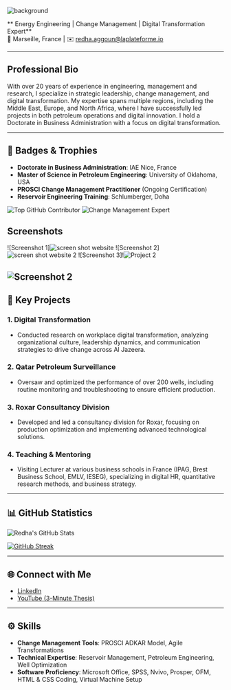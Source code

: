 
![background](https://github.com/user-attachments/assets/8b63312f-3122-4946-9a38-942cf22814f4)

** Energy Engineering | Change Management | Digital Transformation Expert**  
📍 Marseille, France | ✉️ redha.aggoun@laplateforme.io

---

## Professional Bio
With over 20 years of experience in engineering, management and research, I specialize in strategic leadership, change management, and digital transformation. My expertise spans multiple regions, including the Middle East, Europe, and North Africa, where I have successfully led projects in both petroleum operations and digital innovation. I hold a Doctorate in Business Administration with a focus on digital transformation.

---

## 🔖 Badges & Trophies
- **Doctorate in Business Administration**: IAE Nice, France
- **Master of Science in Petroleum Engineering**: University of Oklahoma, USA
- **PROSCI Change Management Practitioner** (Ongoing Certification)
- **Reservoir Engineering Training**: Schlumberger, Doha

![Top GitHub Contributor](https://img.shields.io/badge/Top%20Contributor-blue)
![Change Management Expert](https://img.shields.io/badge/Change%20Management-PROSCI-green)
## Screenshots
![Screenshot 1]![screen shot website](https://github.com/user-attachments/assets/516d9d6e-8df3-49aa-863c-485ffba4ddaa)
![Screenshot 2]![screen shot website 2](https://github.com/user-attachments/assets/f35fa8d8-bad6-419e-bd11-dedac7158c39)
![Screenshot 3]!![Project 2](https://github.com/user-attachments/assets/fbb6b375-514d-49e1-a93a-706129249630)

![Screenshot 2](link_to_screenshot_2)
---

## 📌 Key Projects

### 1. Digital Transformation
- Conducted research on workplace digital transformation, analyzing organizational culture, leadership dynamics, and communication strategies to drive change across Al Jazeera.

### 2. Qatar Petroleum Surveillance
- Oversaw and optimized the performance of over 200 wells, including routine monitoring and troubleshooting to ensure efficient production.

### 3. Roxar Consultancy Division
- Developed and led a consultancy division for Roxar, focusing on production optimization and implementing advanced technological solutions.

### 4. Teaching & Mentoring
- Visiting Lecturer at various business schools in France (IPAG, Brest Business School, EMLV, IESEG), specializing in digital HR, quantitative research methods, and business strategy.

---

## 📊 GitHub Statistics
![Redha's GitHub Stats](https://github-readme-stats.vercel.app/api?username=redhaaggoun&show_icons=true&theme=radical)

[![GitHub Streak](https://github-readme-streak-stats.herokuapp.com/?user=redhaaggoun&theme=radical)](https://git.io/streak-stats)

---

## 🌐 Connect with Me
- [LinkedIn](https://www.linkedin.com/in/redha-chawki-aggoun-b6372a3/)
- [YouTube (3-Minute Thesis)](https://www.youtube.com/watch?v=y3gbgbneUiU&t=1s)

---

## ⚙️ Skills
- **Change Management Tools**: PROSCI ADKAR Model, Agile Transformations
- **Technical Expertise**: Reservoir Management, Petroleum Engineering, Well Optimization
- **Software Proficiency**: Microsoft Office, SPSS, Nvivo, Prosper, OFM, HTML & CSS Coding, Virtual Machine Setup
